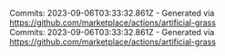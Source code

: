 Commits: 2023-09-06T03:33:32.861Z - Generated via https://github.com/marketplace/actions/artificial-grass
<br>
Commits: 2023-09-06T03:33:32.861Z - Generated via https://github.com/marketplace/actions/artificial-grass
<br>
